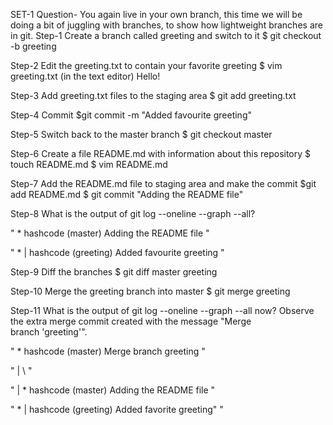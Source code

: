 SET-1
Question- You again live in your own branch, this time we will be doing a bit of juggling with branches, to show how lightweight branches are in git.
Step-1 Create a branch called greeting and switch to it
$ git checkout -b greeting

Step-2 Edit the greeting.txt to contain your favorite greeting
$ vim greeting.txt 
(in the text editor) Hello!

Step-3 Add greeting.txt files to the staging area
$ git add greeting.txt

Step-4 Commit
$git commit -m "Added favourite greeting"

Step-5 Switch back to the master branch
$ git checkout master

Step-6 Create a file README.md with information about this repository
$ touch README.md
$ vim README.md

Step-7 Add the README.md file to staging area and make the commit
$git add README.md
$ git commit "Adding the README file"

Step-8 What is the output of git log --oneline --graph --all?

" * hashcode (master) Adding the README file "

" * | hashcode (greeting) Added favourite greeting "

Step-9 Diff the branches
$ git diff master greeting

Step-10 Merge the greeting branch into master
$ git merge greeting

Step-11 What is the output of git log --oneline --graph --all now? Observe the extra merge commit created with the message "Merge branch 'greeting'".

" * hashcode (master) Merge branch greeting "

" | \ "

" | * hashcode (master) Adding the README file "

" * | hashcode (greeting) Added favorite greeting" "
